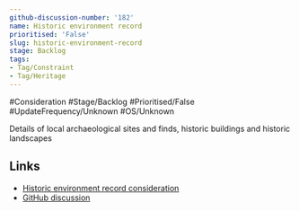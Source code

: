 ```yaml
---
github-discussion-number: '182'
name: Historic environment record
prioritised: 'False'
slug: historic-environment-record
stage: Backlog
tags:
- Tag/Constraint
- Tag/Heritage
---
```


#Consideration #Stage/Backlog #Prioritised/False #UpdateFrequency/Unknown #OS/Unknown

Details of local archaeological sites and finds, historic buildings and historic landscapes

## Links

* [Historic environment record consideration](https://design.planning.data.gov.uk/planning-consideration/historic-environment-record)
* [GitHub discussion](https://github.com/digital-land/data-standards-backlog/discussions/182)